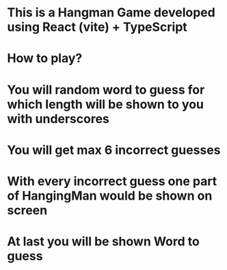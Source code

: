 # This is a Hangman Game developed using React (vite) + TypeScript

# How to play?

# You will random word to guess for which length will be shown to you with underscores

# You will get max 6 incorrect guesses

# With every incorrect guess one part of HangingMan would be shown on screen

# At last you will be shown Word to guess
